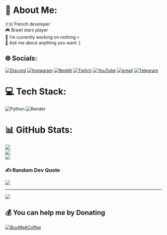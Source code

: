 # 💫 About Me:
🇫🇷 French developer<br>🎮 Brawl stars player<br>🔭 I’m currently working on nothing 💀<br>💬 Ask me about anything you want :)


## 🌐 Socials:
[![Discord](https://img.shields.io/badge/Discord-%237289DA.svg?logo=discord&logoColor=white)](https://discord.gg/FeQZM6zEDc) [![Instagram](https://img.shields.io/badge/Instagram-%23E4405F.svg?logo=Instagram&logoColor=white)](https://instagram.com/mart123__) [![Reddit](https://img.shields.io/badge/Reddit-%23FF4500.svg?logo=Reddit&logoColor=white)](https://reddit.com/user/zerofish0) [![Twitch](https://img.shields.io/badge/Twitch-%239146FF.svg?logo=Twitch&logoColor=white)](https://twitch.tv/zerofish0_) [![YouTube](https://img.shields.io/badge/YouTube-%23FF0000.svg?logo=YouTube&logoColor=white)](https://youtube.com/@zerofish-0) [![email](https://img.shields.io/badge/Email-D14836?logo=gmail&logoColor=white)](mailto:zerofish0@ik.me) 
[![Telegram](https://img.shields.io/badge/Telegram-26A5E4.svg?logo=Telegram&logoColor=white)](https://t.me/zerofish0)

# 💻 Tech Stack:
![Python](https://img.shields.io/badge/python-3670A0?style=for-the-badge&logo=python&logoColor=ffdd54) ![Render](https://img.shields.io/badge/Render-%46E3B7.svg?style=for-the-badge&logo=render&logoColor=white)
# 📊 GitHub Stats:
![](https://github-readme-stats.vercel.app/api?username=zerofish0&theme=dark&hide_border=false&include_all_commits=true&count_private=true)<br/>
![](https://nirzak-streak-stats.vercel.app/?user=zerofish0&theme=dark&hide_border=false)<br/>
![](https://github-readme-stats.vercel.app/api/top-langs/?username=zerofish0&theme=dark&hide_border=false&include_all_commits=true&count_private=true&layout=compact)

### ✍️ Random Dev Quote
![](https://quotes-github-readme.vercel.app/api?type=horizontal&theme=radical)

---
[![](https://visitcount.itsvg.in/api?id=zerofish0&icon=0&color=0)](https://visitcount.itsvg.in)

  ## 💰 You can help me by Donating
  [![BuyMeACoffee](https://img.shields.io/badge/Buy%20Me%20a%20Coffee-ffdd00?style=for-the-badge&logo=buy-me-a-coffee&logoColor=black)](https://buymeacoffee.com/zerofish0) 

  
<!-- Proudly created with GPRM ( https://gprm.itsvg.in ) -->
